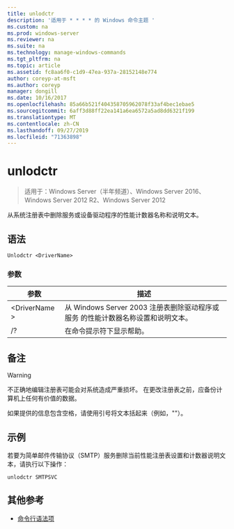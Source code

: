 ```yaml
---
title: unlodctr
description: '适用于 * * * * 的 Windows 命令主题 '
ms.custom: na
ms.prod: windows-server
ms.reviewer: na
ms.suite: na
ms.technology: manage-windows-commands
ms.tgt_pltfrm: na
ms.topic: article
ms.assetid: fc8aa6f0-c1d9-47ea-937a-28152148e774
author: coreyp-at-msft
ms.author: coreyp
manager: dongill
ms.date: 10/16/2017
ms.openlocfilehash: 85a66b521f404358705962078f33af4bec1ebae5
ms.sourcegitcommit: 6aff3d88ff22ea141a6ea6572a5ad8dd6321f199
ms.translationtype: MT
ms.contentlocale: zh-CN
ms.lasthandoff: 09/27/2019
ms.locfileid: "71363898"
---
```

# <a name="unlodctr"></a>unlodctr

>适用于：Windows Server（半年频道）、Windows Server 2016、Windows Server 2012 R2、Windows Server 2012

从系统注册表中删除服务或设备驱动程序的性能计数器名称和说明文本。   

## <a name="syntax"></a>语法  
```  
Unlodctr <DriverName>   
```  
### <a name="parameters"></a>参数  
|参数|描述|  
|-------|--------|  
|\<DriverName >|从 Windows Server 2003 注册表删除驱动程序或服务 <DriverName> 的性能计数器名称设置和说明文本。|  
|/?|在命令提示符下显示帮助。|  

## <a name="remarks"></a>备注  
> [!WARNING]  
> 不正确地编辑注册表可能会对系统造成严重损坏。 在更改注册表之前，应备份计算机上任何有价值的数据。  

如果提供的信息包含空格，请使用引号将文本括起来（例如，"<DriverName>"）。  

## <a name="BKMK_Examples"></a>示例  
若要为简单邮件传输协议（SMTP）服务删除当前性能注册表设置和计数器说明文本，请执行以下操作：  
```  
unlodctr SMTPSVC  
```  
## <a name="additional-references"></a>其他参考  
-   [命令行语法项](command-line-syntax-key.md)  
  
